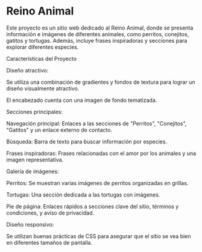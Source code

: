 # Reino Animal

Este proyecto es un sitio web dedicado al Reino Animal, donde se presenta información e imágenes de diferentes animales, como perritos, conejitos, gatitos y tortugas. Además, incluye frases inspiradoras y secciones para explorar diferentes especies.

Características del Proyecto

Diseño atractivo:

Se utiliza una combinación de gradientes y fondos de textura para lograr un diseño visualmente atractivo.

El encabezado cuenta con una imagen de fondo tematizada.

Secciones principales:

Navegación principal: Enlaces a las secciones de "Perritos", "Conejitos", "Gatitos" y un enlace externo de contacto.

Búsqueda: Barra de texto para buscar información por especies.

Frases inspiradoras: Frases relacionadas con el amor por los animales y una imagen representativa.

Galería de imágenes:

Perritos: Se muestran varias imágenes de perritos organizadas en grillas.

Tortugas: Una sección dedicada a las tortugas con imágenes.

Pie de página: Enlaces rápidos a secciones clave del sitio, términos y condiciones, y aviso de privacidad.

Diseño responsivo:

Se utilizan buenas prácticas de CSS para asegurar que el sitio se vea bien en diferentes tamaños de pantalla.

